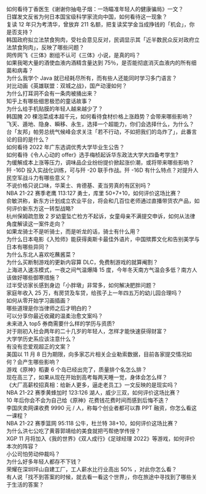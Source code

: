 如何看待丁香医生《谢谢你抽电子烟：一场瞄准年轻人的健康骗局》一文？  
日媒发文反省为何日本国宝级科学家流向中国，如何看待这一现象？  
复读 12 年只为考清华，曾放弃 211 名额，把复读奖学金当成挣钱的「机会」，你是否支持？  
韩国政府拟立法禁食狗肉，受社会意见反对，民调显示其「近半数民众反对政府立法禁食狗肉」，反映了哪些问题？  
网传网飞《三体》剧组不认可《三体》小说，是真的吗？  
如果我喝大量的酒使血液内酒精含量达到 75％，是否能彻底消灭血液内的所有细菌和病毒？  
为什么我学个 Java 就已经耗尽所有，而有些人还能同时学习多门语言？  
对比动画《英雄联盟：双城之战》，国产动漫如何？  
为什么打耳洞不会有一条肉被捅出来？  
知乎上有哪些细思极恐的童话故事？  
为什么给手机贴膜的年轻人越来越少了？  
韩国腌 20 棵泡菜成本超千元，如何看待食材价格上涨趋势？会带来哪些影响？  
飞天、遁地、隐身、瞬移、永生，选择一个超能力，你们会选择什么，为什么？  
台「友邦」帕劳总统气候峰会求关注「若不行动，不如把我们的岛炸了」，此番言论的目的是什么？  
如何看待 2022 年广东选调优秀大学毕业生公告？  
如何看待《令人心动的 offer》选手梅桢起诉华东政法大学大四备考学生?  
为缓解成本上涨等压力，调味品企业纷纷提价掀起涨价潮，或将带来哪些影响？  
歼 -16D 投入实战化训练，可与歼 -20 联手作战。歼 -16D 有什么特点？对提升人民空军战斗力有哪些意义？  
不说价格只说口味，华莱士、肯德基、麦当劳真的有区别吗？  
NBA 21-22 赛季老鹰 113:127 勇士，库里 50+7+10，如何评价这场比赛？  
俞敏洪称，新东方计划成立农业平台，将会和几百位老师通过直播带货农产品，如何评价新东方这一转型战略?  
杭州保姆疏忽致 2 岁幼童坠亡检方不起诉，女童母亲不满提交申诉，如何从法律角度解读这一案件走向？  
如果龙骑士不是听骑士，而是听龙的话，骑士有什么用？  
为什么日本电影《入殓师》能获得奥斯卡最佳外语片，中国殡葬文化和告别美学与日本有哪些异同？  
为什么东北人喜欢吃蘸酱菜？  
为什么买断制游戏的更新内容算 DLC，免费制游戏的就算阉割？  
上海进入速冻模式，一夜之间气温爆降 15 度，今年冬天南方气温会多低？南方人该做好哪些御寒措施？  
过半受访家长感到身边「小胖墩」非常多，如何解决肥胖问题？  
家庭年收入 25 万，有房贷及车贷，给孩子上一年四五万的幼儿园合理吗？  
如何从零开始学习画插画？  
哪些道理是你当律师之后才明白的？  
可以分享你最近收藏的温柔治愈文案吗？  
未来进入 top5 券商需要什么样的学历与资质?  
对于刚初入社会两年的二十几岁的年轻人，怎样才能快速获得财富？  
大学学历史系应该注意什么？  
有没有恋爱观超正的文案？  
美国以 11 月 8 日为期限，向多家芯片相关企业勒索数据，目前各家提交情况如何？会产生哪些影响？  
游戏《原神》稻妻 6 个岛已经出完了，质量排个名怎么排？  
现在高三了，如果从现在开始到高考每两天睡一觉，身体会怎么样？  
《大厂高薪校招真相：给新人更多，逼走老员工》一文反映的是现实吗？  
NBA 21-22 赛季黄蜂加时 123:126 湖人，威少三双，如何评价这场比赛？  
10 年后你会不会为自己给《原神》花费钱花费时间而感到后悔不迭？  
李国庆卖网课收费 9990 元 / 人，称每个创业者都可以靠 PPT 融资，你怎么看这一课程？  
NBA 21-22 赛季篮网 95:118 公牛，杜兰特 38+10，如何评价这场比赛？  
为什么洪七公吃了黄蓉郭靖给的美食就把丐帮绝学传授？  
XGP 11 月将加入《我的世界》《双人成行》《足球经理 2022》等游戏，如何评价本次的阵容？  
小公司怕劳动仲裁吗？  
为什么好多年轻人都存不下钱？  
荣耀在深圳坪山自建工厂，工人薪水比行业高出 50% ，对此你怎么看？  
有人说「找不到答案的时候，就去看一看这个世界」，你在旅途中寻找到了哪些关于生活的答案？  
